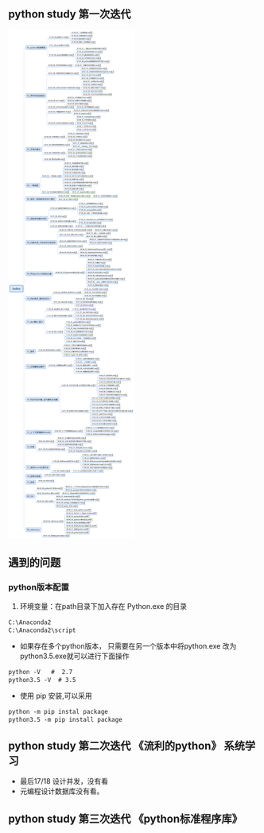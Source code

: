 ## python study 第一次迭代

![](index.png)


## 遇到的问题

### python版本配置

1. 环境变量：在path目录下加入存在 Python.exe 的目录
```
C:\Anaconda2
C:\Anaconda2\script
```
* 如果存在多个python版本， 只需要在另一个版本中将python.exe 改为 python3.5.exe就可以进行下面操作
```
python -V   #  2.7
python3.5 -V  # 3.5
```
* 使用 pip 安装,可以采用
```
python -m pip instal package
python3.5 -m pip install package
```


## python study 第二次迭代 《流利的python》 系统学习

* 最后17/18 设计并发，没有看
* 元编程设计数据库没有看。



## python study 第三次迭代 《python标准程序库》


